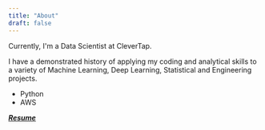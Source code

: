 ```yaml
---
title: "About"
draft: false
---
```


Currently, I'm a Data Scientist at CleverTap.

I have a demonstrated history of applying my coding and analytical skills to a variety of Machine Learning, Deep Learning, Statistical and Engineering projects.

- Python
- AWS

***[Resume](https://sidjain1412.github.io/resume_siddharth_jain.pdf)***
